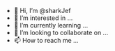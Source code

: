 - 👋 Hi, I’m @sharkJef
- 👀 I’m interested in ...
- 🌱 I’m currently learning ...
- 💞️ I’m looking to collaborate on ...
- 📫 How to reach me ...

<!---
sharkJef/sharkJef is a ✨ special ✨ repository because its `README.md` (this file) appears on your GitHub profile.
You can click the Preview link to take a look at your changes.
--->
